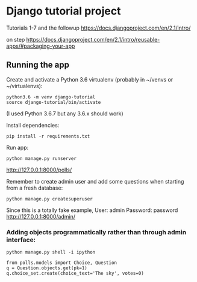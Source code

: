 # Django tutorial project

Tutorials 1-7 and the followup
https://docs.djangoproject.com/en/2.1/intro/


on step
https://docs.djangoproject.com/en/2.1/intro/reusable-apps/#packaging-your-app

## Running the app

Create and activate a Python 3.6 virtualenv (probably in ~/venvs or ~/virtualenvs):

    python3.6 -m venv django-tutorial
    source django-tutorial/bin/activate

(I used Python 3.6.7 but any 3.6.x should work)

Install dependencies:

    pip install -r requirements.txt

Run app:

    python manage.py runserver


http://127.0.0.1:8000/polls/


Remember to create admin user and add some questions when starting from a fresh database:

    python manage.py createsuperuser

Since this is a totally fake example,
User: admin
Password: password
http://127.0.0.1:8000/admin/


### Adding objects programmatically rather than through admin interface:

    python manage.py shell -i ipython

    from polls.models import Choice, Question
    q = Question.objects.get(pk=1)
    q.choice_set.create(choice_text='The sky', votes=0)

